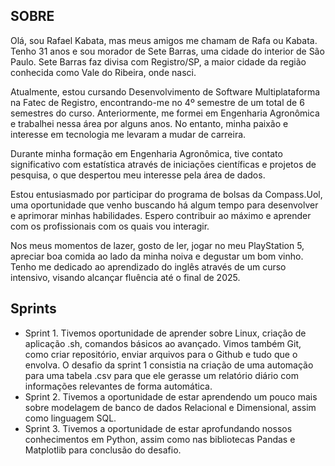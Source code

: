  ##  SOBRE

Olá, sou Rafael Kabata, mas meus amigos me chamam de Rafa ou Kabata. Tenho 31 anos e sou morador de Sete Barras, uma cidade do interior de São Paulo. Sete Barras faz divisa com Registro/SP, a maior cidade da região conhecida como Vale do Ribeira, onde nasci.

Atualmente, estou cursando Desenvolvimento de Software Multiplataforma na Fatec de Registro, encontrando-me no 4º semestre de um total de 6 semestres do curso. Anteriormente, me formei em Engenharia Agronômica e trabalhei nessa área por alguns anos. No entanto, minha paixão e interesse em tecnologia me levaram a mudar de carreira.

Durante minha formação em Engenharia Agronômica, tive contato significativo com estatística através de iniciações científicas e projetos de pesquisa, o que despertou meu interesse pela área de dados.

Estou entusiasmado por participar do programa de bolsas da Compass.Uol, uma oportunidade que venho buscando há algum tempo para desenvolver e aprimorar minhas habilidades. Espero contribuir ao máximo e aprender com os profissionais com os quais vou interagir.

Nos meus momentos de lazer, gosto de ler, jogar no meu PlayStation 5, apreciar boa comida ao lado da minha noiva e degustar um bom vinho. Tenho me dedicado ao aprendizado do inglês através de um curso intensivo, visando alcançar fluência até o final de 2025.

</div>
 
## Sprints

- Sprint 1. Tivemos oportunidade de aprender sobre Linux, criação de aplicação .sh, comandos básicos ao avançado. Vimos também Git, como criar repositório, enviar arquivos para o Github e tudo que o envolva. O desafio da sprint 1 consistia na criação de uma automação para uma tabela .csv para que ele gerasse um relatório diário com informações relevantes de forma automática.
- Sprint 2. Tivemos a oportunidade de estar aprendendo um pouco mais sobre modelagem de banco de dados Relacional e Dimensional, assim como linguagem SQL.
- Sprint 3. Tivemos a oportunidade de estar aprofundando nossos conhecimentos em Python, assim como nas bibliotecas Pandas e Matplotlib para conclusão do desafio.
</div>





